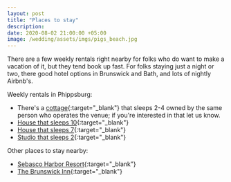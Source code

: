 ```yaml
---
layout: post
title: "Places to stay"
description:
date: 2020-08-02 21:00:00 +05:00
image: /wedding/assets/imgs/pigs_beach.jpg
---
```

There are a few weekly rentals right nearby for folks who do want to make a vacation of it, but they tend book up fast. For folks staying just a night or two, there good hotel options in Brunswick and Bath, and lots of nightly Airbnb's.

Weekly rentals in Phippsburg:
* There's a [cottage](https://www.airbnb.com/rooms/41087685?source_impression_id=p3_1578258513_4W2fvHl7YygRGod4){:target="_blank"} that sleeps 2-4 owned by the same person who operates the venue; if you're interested in that let us know.
* [House that sleeps 10](https://www.airbnb.com/rooms/33294996?source_impression_id=p3_1578263179_nXqHSPgM69BRAPxZ){:target="_blank"}
* [House that sleeps 7](https://www.airbnb.com/rooms/6967214?source_impression_id=p3_1577456382_7N1%2Bz2YC9ImtnJnk){:target="_blank"}
* [Studio that sleeps 2](https://www.airbnb.com/rooms/25724361?source_impression_id=p3_1577456891_Pim4XbE3eDX7WvPL){:target="_blank"}

Other places to stay nearby:
* [Sebasco Harbor Resort](https://www.sebasco.com/){:target="_blank"}
* [The Brunswick Inn](https://www.thebrunswickinn.com/){:target="_blank"}